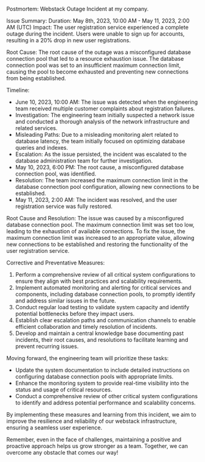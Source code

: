 Postmortem: Webstack Outage Incident at my company.

Issue Summary:
Duration: May 8th, 2023, 10:00 AM - May 11, 2023, 2:00 AM (UTC)
Impact: The user registration service experienced a complete outage during the incident. Users were unable to sign up for accounts, resulting in a 20% drop in new user registrations.

Root Cause:
The root cause of the outage was a misconfigured database connection pool that led to a resource exhaustion issue. The database connection pool was set to an insufficient maximum connection limit, causing the pool to become exhausted and preventing new connections from being established.

Timeline:
- June 10, 2023, 10:00 AM: The issue was detected when the engineering team received multiple customer complaints about registration failures.
- Investigation: The engineering team initially suspected a network issue and conducted a thorough analysis of the network infrastructure and related services.
- Misleading Paths: Due to a misleading monitoring alert related to database latency, the team initially focused on optimizing database queries and indexes.
- Escalation: As the issue persisted, the incident was escalated to the database administration team for further investigation.
- May 10, 2023, 6:00 PM: The root cause, a misconfigured database connection pool, was identified.
- Resolution: The team increased the maximum connection limit in the database connection pool configuration, allowing new connections to be established.
- May 11, 2023, 2:00 AM: The incident was resolved, and the user registration service was fully restored.

Root Cause and Resolution:
The issue was caused by a misconfigured database connection pool. The maximum connection limit was set too low, leading to the exhaustion of available connections. To fix the issue, the maximum connection limit was increased to an appropriate value, allowing new connections to be established and restoring the functionality of the user registration service.

Corrective and Preventative Measures:
1. Perform a comprehensive review of all critical system configurations to ensure they align with best practices and scalability requirements.
2. Implement automated monitoring and alerting for critical services and components, including database connection pools, to promptly identify and address similar issues in the future.
3. Conduct regular load testing to validate system capacity and identify potential bottlenecks before they impact users.
4. Establish clear escalation paths and communication channels to enable efficient collaboration and timely resolution of incidents.
5. Develop and maintain a central knowledge base documenting past incidents, their root causes, and resolutions to facilitate learning and prevent recurring issues.

Moving forward, the engineering team will prioritize these tasks:
- Update the system documentation to include detailed instructions on configuring database connection pools with appropriate limits.
- Enhance the monitoring system to provide real-time visibility into the status and usage of critical resources.
- Conduct a comprehensive review of other critical system configurations to identify and address potential performance and scalability concerns.

By implementing these measures and learning from this incident, we aim to improve the resilience and reliability of our webstack infrastructure, ensuring a seamless user experience.

Remember, even in the face of challenges, maintaining a positive and proactive approach helps us grow stronger as a team. Together, we can overcome any obstacle that comes our way!

